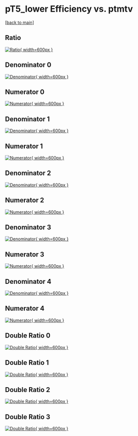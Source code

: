 # pT5_lower Efficiency vs. ptmtv

[[back to main](./)]



## Ratio

[![Ratio](../mtv/var/pT5_lower_loweta_13_0_eff_ptmtv.png){ width=600px }](../mtv/var/pT5_lower_loweta_13_0_eff_ptmtv.pdf)

## Denominator 0

[![Denominator](../mtv/den/pT5_lower_loweta_13_0_eff_ptmtv_den0.png){ width=600px }](../mtv/den/pT5_lower_loweta_13_0_eff_ptmtv_den0.pdf)

## Numerator 0

[![Numerator](../mtv/num/pT5_lower_loweta_13_0_eff_ptmtv_num0.png){ width=600px }](../mtv/num/pT5_lower_loweta_13_0_eff_ptmtv_num0.pdf)

## Denominator 1

[![Denominator](../mtv/den/pT5_lower_loweta_13_0_eff_ptmtv_den1.png){ width=600px }](../mtv/den/pT5_lower_loweta_13_0_eff_ptmtv_den1.pdf)

## Numerator 1

[![Numerator](../mtv/num/pT5_lower_loweta_13_0_eff_ptmtv_num1.png){ width=600px }](../mtv/num/pT5_lower_loweta_13_0_eff_ptmtv_num1.pdf)

## Denominator 2

[![Denominator](../mtv/den/pT5_lower_loweta_13_0_eff_ptmtv_den2.png){ width=600px }](../mtv/den/pT5_lower_loweta_13_0_eff_ptmtv_den2.pdf)

## Numerator 2

[![Numerator](../mtv/num/pT5_lower_loweta_13_0_eff_ptmtv_num2.png){ width=600px }](../mtv/num/pT5_lower_loweta_13_0_eff_ptmtv_num2.pdf)

## Denominator 3

[![Denominator](../mtv/den/pT5_lower_loweta_13_0_eff_ptmtv_den3.png){ width=600px }](../mtv/den/pT5_lower_loweta_13_0_eff_ptmtv_den3.pdf)

## Numerator 3

[![Numerator](../mtv/num/pT5_lower_loweta_13_0_eff_ptmtv_num3.png){ width=600px }](../mtv/num/pT5_lower_loweta_13_0_eff_ptmtv_num3.pdf)

## Denominator 4

[![Denominator](../mtv/den/pT5_lower_loweta_13_0_eff_ptmtv_den4.png){ width=600px }](../mtv/den/pT5_lower_loweta_13_0_eff_ptmtv_den4.pdf)

## Numerator 4

[![Numerator](../mtv/num/pT5_lower_loweta_13_0_eff_ptmtv_num4.png){ width=600px }](../mtv/num/pT5_lower_loweta_13_0_eff_ptmtv_num4.pdf)

## Double Ratio 0

[![Double Ratio](../mtv/ratio/pT5_lower_loweta_13_0_eff_ptmtv_ratio0.png){ width=600px }](../mtv/ratio/pT5_lower_loweta_13_0_eff_ptmtv_ratio0.pdf)

## Double Ratio 1

[![Double Ratio](../mtv/ratio/pT5_lower_loweta_13_0_eff_ptmtv_ratio1.png){ width=600px }](../mtv/ratio/pT5_lower_loweta_13_0_eff_ptmtv_ratio1.pdf)

## Double Ratio 2

[![Double Ratio](../mtv/ratio/pT5_lower_loweta_13_0_eff_ptmtv_ratio2.png){ width=600px }](../mtv/ratio/pT5_lower_loweta_13_0_eff_ptmtv_ratio2.pdf)

## Double Ratio 3

[![Double Ratio](../mtv/ratio/pT5_lower_loweta_13_0_eff_ptmtv_ratio3.png){ width=600px }](../mtv/ratio/pT5_lower_loweta_13_0_eff_ptmtv_ratio3.pdf)

